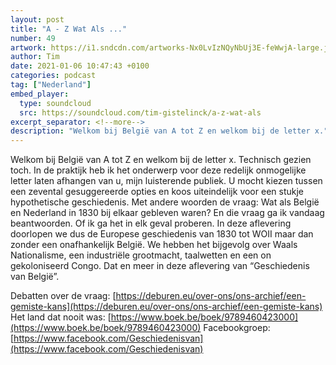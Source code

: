 ```yaml
---
layout: post
title: "A - Z Wat Als ..."
number: 49
artwork: https://i1.sndcdn.com/artworks-Nx0LvIzNQyNbUj3E-feWwjA-large.jpg
author: Tim
date: 2021-01-06 10:47:43 +0100
categories: podcast
tag: ["Nederland"]
embed_player:
  type: soundcloud
  src: https://soundcloud.com/tim-gistelinck/a-z-wat-als
excerpt_separator: <!--more-->
description: "Welkom bij België van A tot Z en welkom bij de letter x."
---
```

Welkom bij België van A tot Z en welkom bij de letter x. Technisch gezien toch. In de praktijk heb ik het onderwerp voor deze redelijk onmogelijke letter laten afhangen van u, mijn luisterende publiek. U mocht kiezen tussen een zevental gesuggereerde opties en koos uiteindelijk voor een stukje hypothetische geschiedenis. Met andere woorden de vraag: Wat als België en Nederland in 1830 bij elkaar gebleven waren? En die vraag ga ik vandaag beantwoorden. Of ik ga het in elk geval proberen. In deze aflevering doorlopen we dus de Europese geschiedenis van 1830 tot WOII maar dan zonder een onafhankelijk België. We hebben het bijgevolg over Waals Nationalisme, een industriële grootmacht, taalwetten en een on gekoloniseerd Congo. Dat en meer in deze aflevering van “Geschiedenis van België”.

Debatten over de vraag: [https://deburen.eu/over-ons/ons-archief/een-gemiste-kans](https://deburen.eu/over-ons/ons-archief/een-gemiste-kans)
Het land dat nooit was: [https://www.boek.be/boek/9789460423000](https://www.boek.be/boek/9789460423000)
Facebookgroep: [https://www.facebook.com/Geschiedenisvan](https://www.facebook.com/Geschiedenisvan)